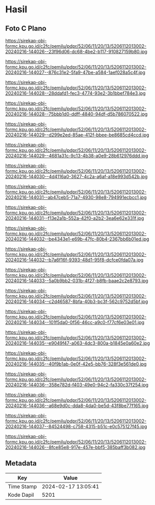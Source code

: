 # Hasil

## Foto C Plano

https://sirekap-obj-formc.kpu.go.id/c2fc/pemilu/pdpr/52/06/11/20/13/5206112013002-20240216-144026--23f96d06-dc68-4be2-b117-910827159b80.jpg

https://sirekap-obj-formc.kpu.go.id/c2fc/pemilu/pdpr/52/06/11/20/13/5206112013002-20240216-144027--876c31e2-5fa9-47be-a584-1aef028a5c4f.jpg

https://sirekap-obj-formc.kpu.go.id/c2fc/pemilu/pdpr/52/06/11/20/13/5206112013002-20240216-144028--28ddafd1-fec3-4774-93e2-3b1bbef784e3.jpg

https://sirekap-obj-formc.kpu.go.id/c2fc/pemilu/pdpr/52/06/11/20/13/5206112013002-20240216-144028--75bbb1d0-ddff-4840-94df-d5b786070522.jpg

https://sirekap-obj-formc.kpu.go.id/c2fc/pemilu/pdpr/52/06/11/20/13/5206112013002-20240216-144029--d299e2ed-85ae-412f-bbee-be8685cd4ccd.jpg

https://sirekap-obj-formc.kpu.go.id/c2fc/pemilu/pdpr/52/06/11/20/13/5206112013002-20240216-144029--4681a31c-9c13-4b38-a0e9-28b612976ddd.jpg

https://sirekap-obj-formc.kpu.go.id/c2fc/pemilu/pdpr/52/06/11/20/13/5206112013002-20240216-144030--4d4116a0-3627-4c2a-a6af-a18e993d542b.jpg

https://sirekap-obj-formc.kpu.go.id/c2fc/pemilu/pdpr/52/06/11/20/13/5206112013002-20240216-144031--ab47ceb5-71a7-4930-98e8-794991ecbcc1.jpg

https://sirekap-obj-formc.kpu.go.id/c2fc/pemilu/pdpr/52/06/11/20/13/5206112013002-20240216-144031--f13e2a1b-552a-42f0-a2b2-3ea6e62e331f.jpg

https://sirekap-obj-formc.kpu.go.id/c2fc/pemilu/pdpr/52/06/11/20/13/5206112013002-20240216-144032--be4343e1-e69b-47fc-80b4-2367bb6b01ed.jpg

https://sirekap-obj-formc.kpu.go.id/c2fc/pemilu/pdpr/52/06/11/20/13/5206112013002-20240216-144032--b7a6f16f-9393-48d1-95f8-dcfce0fda07a.jpg

https://sirekap-obj-formc.kpu.go.id/c2fc/pemilu/pdpr/52/06/11/20/13/5206112013002-20240216-144033--5a0b9bb2-031b-4f27-b8fb-baae2c2e8793.jpg

https://sirekap-obj-formc.kpu.go.id/c2fc/pemilu/pdpr/52/06/11/20/13/5206112013002-20240216-144034--c2d46587-8bfa-40b3-bc3f-562c9752d5bf.jpg

https://sirekap-obj-formc.kpu.go.id/c2fc/pemilu/pdpr/52/06/11/20/13/5206112013002-20240216-144034--101f5da0-0f56-46cc-a9c0-f77cf6e03e01.jpg

https://sirekap-obj-formc.kpu.go.id/c2fc/pemilu/pdpr/52/06/11/20/13/5206112013002-20240216-144035--e9049f47-a063-4dc3-800a-b1845e0a60e2.jpg

https://sirekap-obj-formc.kpu.go.id/c2fc/pemilu/pdpr/52/06/11/20/13/5206112013002-20240216-144035--40f9b1ab-0e0f-42e5-bb76-328f3e561de0.jpg

https://sirekap-obj-formc.kpu.go.id/c2fc/pemilu/pdpr/52/06/11/20/13/5206112013002-20240216-144036--358e782d-f403-49e0-94c2-fa330c37f254.jpg

https://sirekap-obj-formc.kpu.go.id/c2fc/pemilu/pdpr/52/06/11/20/13/5206112013002-20240216-144036--a68e9d0c-dda8-4da0-be5d-43f8be77f165.jpg

https://sirekap-obj-formc.kpu.go.id/c2fc/pemilu/pdpr/52/06/11/20/13/5206112013002-20240216-144037--84524498-c758-4315-b51c-e0c575127f45.jpg

https://sirekap-obj-formc.kpu.go.id/c2fc/pemilu/pdpr/52/06/11/20/13/5206112013002-20240216-144026--8fce85e8-917e-457e-bbf5-385baff3b082.jpg


## Metadata

| Key        | Value               |
| ---------- | ------------------- |
| Time Stamp | 2024-02-17 13:05:41 |
| Kode Dapil | 5201                |



